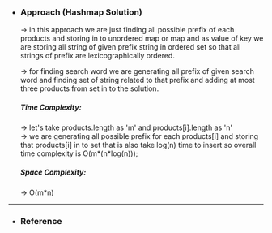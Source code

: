 - <h3>Approach (Hashmap Solution)</h3>
    <div>
    <p>
    → in this approach we are just finding all possible prefix of each products and storing in to unordered map or map and as value of key we are storing all string of given prefix string in ordered set so that all strings of prefix are lexicographically ordered.
    </p>
    <p>
    → for finding search word we are generating all prefix of given search word and finding set of string related to that prefix and adding at most three products from set in to the solution.
    </p>
    </div>
    <div>
    <h5>Time Complexity: </h5>
    <p>
    → let's take products.length as 'm' and products[i].length as 'n'<br>
    → we are generating all possible prefix for each products[i] and storing that products[i] in to set that is also take log(n) time to insert so overall time complexity is O(m*(n*log(n)));

    </p>
    <h5>Space Complexity:</h5>
    <p>→ O(m*n)
    </p>
    </div>
<hr>

- <h3>Reference</h3>
<!-- 1. [Click Here](https://youtu.be/uoFrIIrp5_g) -->